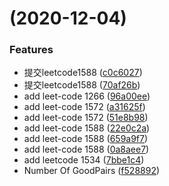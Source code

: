 #  (2020-12-04)


### Features

* 提交leetcode1588 ([c0c6027](https://github.com/RongXiong2016/leet-code/commit/c0c602787b4a3a94d57cebc841d9a9abf64cffab))
* 提交leetcode1588 ([70af26b](https://github.com/RongXiong2016/leet-code/commit/70af26bbbdccda39081fbea2bc9024d658fd719f))
* add leet-code 1266 ([96a00ee](https://github.com/RongXiong2016/leet-code/commit/96a00ee75dde6aaacb58a6b0efc4307b3826f2b8))
* add leet-code 1572 ([a31625f](https://github.com/RongXiong2016/leet-code/commit/a31625f2ad04ebeab0908877f42e2f453c4c5a67))
* add leet-code 1572 ([51e8b98](https://github.com/RongXiong2016/leet-code/commit/51e8b98a7fda426b936de14bf94426752fb364d5))
* add leet-code 1588 ([22e0c2a](https://github.com/RongXiong2016/leet-code/commit/22e0c2a1369e70979d2f5f5a993dce35cd1be004))
* add leet-code 1588 ([659a9f7](https://github.com/RongXiong2016/leet-code/commit/659a9f76b25048e292392bd4097f04fad0cd0413))
* add leet-code 1588 ([0a8aee7](https://github.com/RongXiong2016/leet-code/commit/0a8aee71fe04251106a43198ced9f1870840dfc9))
* add leetcode 1534 ([7bbe1c4](https://github.com/RongXiong2016/leet-code/commit/7bbe1c4781e773ff55b7c7d40325887fc3ae7448))
* Number Of GoodPairs ([f528892](https://github.com/RongXiong2016/leet-code/commit/f528892c0b7742af6ddc7f57c087cf7241f42cb1))



